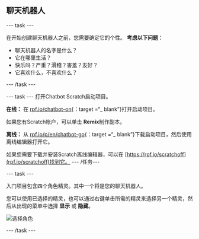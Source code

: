 ## 聊天机器人

\--- task \---

在开始创建聊天机器人之前，您需要确定它的个性。 **考虑以下问题**：

+ 聊天机器人的名字是什么？
+ 它在哪里生活？
+ 快乐吗？严重？滑稽？害羞？友好？
+ 它喜欢什么，不喜欢什么？

\--- /task \---

\--- task \--- 打开Chatbot Scratch启动项目。

**在线：** 在 [rpf.io/chatbot-on](http://rpf.io/chatbot-on){：target =“_ blank”}打开启动项目。

如果您有Scratch帐户，可以单击 **Remix**制作副本。

**离线：** 从 [rpf.io/p/en/chatbot-go](http://rpf.io/p/en/chatbot-go){：target =“_ blank”}下载启动项目，然后使用离线编辑器打开它。

如果您需要下载并安装Scratch离线编辑器，可以在 [https://rpf.io/scratchoff](rpf.io/scratchoff)找到它。 \--- /任务\---

\--- task \---

入门项目包含四个角色精灵。其中一个将是您的聊天机器人。

您可以使用已选择的精灵，也可以通过右键单击所需的精灵来选择另一个精灵，然后从出现的菜单中选择 **显示** 或 **隐藏**。

![选择角色](images/chatbot-characters.png)

\--- /task \---